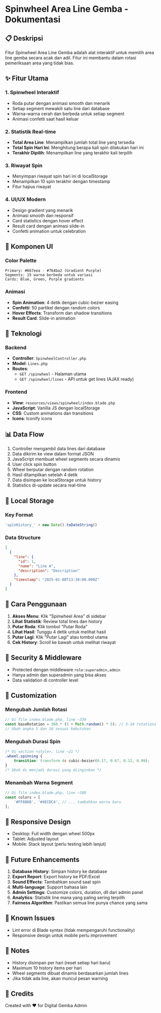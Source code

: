 # Spinwheel Area Line Gemba - Dokumentasi

## 📋 Deskripsi
Fitur Spinwheel Area Line Gemba adalah alat interaktif untuk memilih area line gemba secara acak dan adil. Fitur ini membantu dalam rotasi pemeriksaan area yang tidak bias.

## ✨ Fitur Utama

### 1. **Spinwheel Interaktif**
- Roda putar dengan animasi smooth dan menarik
- Setiap segment mewakili satu line dari database
- Warna-warna cerah dan berbeda untuk setiap segment
- Animasi confetti saat hasil keluar

### 2. **Statistik Real-time**
- **Total Area Line**: Menampilkan jumlah total line yang tersedia
- **Total Spin Hari Ini**: Menghitung berapa kali spin dilakukan hari ini
- **Terakhir Dipilih**: Menampilkan line yang terakhir kali terpilih

### 3. **Riwayat Spin**
- Menyimpan riwayat spin hari ini di localStorage
- Menampilkan 10 spin terakhir dengan timestamp
- Fitur hapus riwayat

### 4. **UI/UX Modern**
- Design gradient yang menarik
- Animasi smooth dan responsif
- Card statistics dengan hover effect
- Result card dengan animasi slide-in
- Confetti animation untuk celebration

## 🎨 Komponen UI

### Color Palette
```
Primary: #667eea - #764ba2 (Gradient Purple)
Segments: 15 warna berbeda untuk variasi
Cards: Blue, Green, Purple gradients
```

### Animasi
- **Spin Animation**: 4 detik dengan cubic-bezier easing
- **Confetti**: 50 partikel dengan random colors
- **Hover Effects**: Transform dan shadow transitions
- **Result Card**: Slide-in animation

## 🔧 Teknologi

### Backend
- **Controller**: `SpinwheelController.php`
- **Model**: `Lines.php`
- **Routes**: 
  - `GET /spinwheel` - Halaman utama
  - `GET /spinwheel/lines` - API untuk get lines (AJAX ready)

### Frontend
- **View**: `resources/views/spinwheel/index.blade.php`
- **JavaScript**: Vanilla JS dengan localStorage
- **CSS**: Custom animations dan transitions
- **Icons**: Iconify icons

## 📊 Data Flow

1. Controller mengambil data lines dari database
2. Data dikirim ke view dalam format JSON
3. JavaScript membuat wheel segments secara dinamis
4. User click spin button
5. Wheel berputar dengan random rotation
6. Hasil ditampilkan setelah 4 detik
7. Data disimpan ke localStorage untuk history
8. Statistics di-update secara real-time

## 💾 Local Storage

### Key Format
```javascript
'spinHistory_' + new Date().toDateString()
```

### Data Structure
```json
[
  {
    "line": {
      "id": 1,
      "name": "Line A",
      "description": "Description"
    },
    "timestamp": "2025-01-08T13:30:00.000Z"
  }
]
```

## 🎯 Cara Penggunaan

1. **Akses Menu**: Klik "Spinwheel Area" di sidebar
2. **Lihat Statistik**: Review total lines dan history
3. **Putar Roda**: Klik tombol "Putar Roda"
4. **Lihat Hasil**: Tunggu 4 detik untuk melihat hasil
5. **Putar Lagi**: Klik "Putar Lagi" atau tombol utama
6. **Cek History**: Scroll ke bawah untuk melihat riwayat

## 🔐 Security & Middleware

- Protected dengan middleware `role:superadmin,admin`
- Hanya admin dan superadmin yang bisa akses
- Data validation di controller level

## 🎨 Customization

### Mengubah Jumlah Rotasi
```javascript
// Di file index.blade.php, line ~330
const baseRotation = 360 * (5 + Math.random() * 5); // 5-10 rotations
// Ubah angka 5 dan 10 sesuai kebutuhan
```

### Mengubah Durasi Spin
```css
/* Di section <style>, line ~21 */
.wheel.spinning {
    transition: transform 4s cubic-bezier(0.17, 0.67, 0.12, 0.99);
}
/* Ubah 4s menjadi durasi yang diinginkan */
```

### Menambah Warna Segment
```javascript
// Di file index.blade.php, line ~288
const colors = [
    '#FF6B6B', '#4ECDC4', // ... tambahkan warna baru
];
```

## 📱 Responsive Design

- Desktop: Full width dengan wheel 500px
- Tablet: Adjusted layout
- Mobile: Stack layout (perlu testing lebih lanjut)

## 🚀 Future Enhancements

1. **Database History**: Simpan history ke database
2. **Export Report**: Export history ke PDF/Excel
3. **Sound Effects**: Tambahkan sound saat spin
4. **Multi-language**: Support bahasa lain
5. **Admin Settings**: Customize colors, duration, dll dari admin panel
6. **Analytics**: Statistik line mana yang paling sering terpilih
7. **Fairness Algorithm**: Pastikan semua line punya chance yang sama

## 🐛 Known Issues

- Lint error di Blade syntax (tidak mempengaruhi functionality)
- Responsive design untuk mobile perlu improvement

## 📝 Notes

- History disimpan per hari (reset setiap hari baru)
- Maximum 10 history items per hari
- Wheel segments dibuat dinamis berdasarkan jumlah lines
- Jika tidak ada line, akan muncul pesan warning

## 🎉 Credits

Created with ❤️ for Digital Gemba Admin

